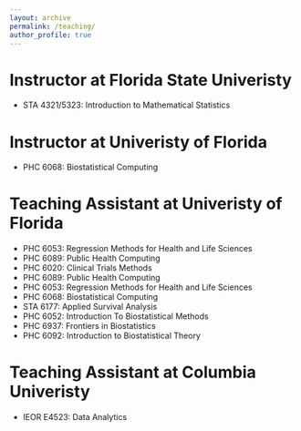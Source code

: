```yaml
---
layout: archive
permalink: /teaching/
author_profile: true
---
```



Instructor at Florida State Univeristy
======
* STA 4321/5323: Introduction to Mathematical Statistics
  
Instructor at Univeristy of Florida 
======
* PHC 6068: Biostatistical Computing

Teaching Assistant at Univeristy of Florida 
======
* PHC 6053: Regression Methods for Health and Life Sciences
* PHC 6089: Public Health Computing
* PHC 6020: Clinical Trials Methods
* PHC 6089: Public Health Computing
* PHC 6053: Regression Methods for Health and Life Sciences
* PHC 6068: Biostatistical Computing
* STA 6177: Applied Survival Analysis
* PHC 6052: Introduction To Biostatistical Methods
* PHC 6937: Frontiers in Biostatistics
* PHC 6092: Introduction to Biostatistical Theory

Teaching Assistant at Columbia Univeristy
======
* IEOR E4523: Data Analytics
